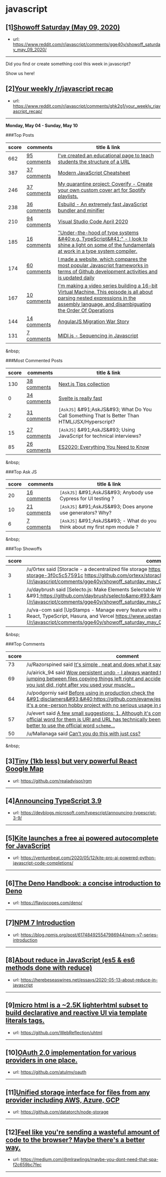 # javascript
## [1][Showoff Saturday (May 09, 2020)](https://www.reddit.com/r/javascript/comments/gge40y/showoff_saturday_may_09_2020/)
- url: https://www.reddit.com/r/javascript/comments/gge40y/showoff_saturday_may_09_2020/
---
Did you find or create something cool this week in javascript? 

Show us here!
## [2][Your weekly /r/javascript recap](https://www.reddit.com/r/javascript/comments/ghk2g1/your_weekly_rjavascript_recap/)
- url: https://www.reddit.com/r/javascript/comments/ghk2g1/your_weekly_rjavascript_recap/
---
**Monday, May 04 - Sunday, May 10**

###Top Posts

| score | comments | title &amp; link |
|--|--|--|
| 662  | [95 comments](https://www.reddit.com/r/javascript/comments/ggcvly/ive_created_an_educational_page_to_teach_students/) | [I've created an educational page to teach students the structure of a URL](https://howurls.work)|
| 387  | [37 comments](https://www.reddit.com/r/javascript/comments/geajlx/modern_javascript_cheatsheet/) | [Modern JavaScript Cheatsheet](https://www.cyanhall.com/posts/notes/8.javascript-cheatsheet/)|
| 246  | [37 comments](https://www.reddit.com/r/javascript/comments/gdejhb/my_quarantine_project_coverify_create_your_own/) | [My quarantine project: Coverify - Create your own custom cover art for Spotify playlists.](http://coverify.now.sh/)|
| 238  | [36 comments](https://www.reddit.com/r/javascript/comments/gescea/esbuild_an_extremely_fast_javascript_bundler_and/) | [Esbuild - An extremely fast JavaScript bundler and minifier](https://github.com/evanw/esbuild)|
| 210  | [94 comments](https://www.reddit.com/r/javascript/comments/gfcoi0/visual_studio_code_april_2020/) | [Visual Studio Code April 2020](https://code.visualstudio.com/updates/v1_45)|
| 185  | [16 comments](https://www.reddit.com/r/javascript/comments/gfrhjk/underthehood_of_type_systems_eg_typescript_i_look/) | ["Under-the-hood of type systems &amp;#40;e.g. TypeScript&amp;#41;" - I look to shine a light on some of the fundamentals at work in a type system compiler.](https://medium.com/@tabu_craig/under-the-hood-of-type-systems-e-g-typescript-b3b0b5c18963)|
| 174  | [60 comments](https://www.reddit.com/r/javascript/comments/gdwj1u/i_made_a_website_which_compares_the_most_popular/) | [I made a website, which compares the most popular Javascript frameworks in terms of Github development activities and is updated daily](https://gitgitlog.com/compare/js-frontend)|
| 167  | [10 comments](https://www.reddit.com/r/javascript/comments/gek5ir/im_making_a_video_series_building_a_16bit_virtual/) | [I'm making a video series building a 16-bit Virtual Machine. This episode is all about parsing nested expressions in the assembly language, and disambiguating the Order Of Operations](https://www.youtube.com/watch?v=EaUBBDESWCY)|
| 144  | [14 comments](https://www.reddit.com/r/javascript/comments/gh48sl/angularjs_migration_war_story/) | [AngularJS Migration War Story](https://codingwithjs.rocks/blog/angular-js-migration-war-story)|
| 131  | [7 comments](https://www.reddit.com/r/javascript/comments/gf7btz/midijs_sequencing_in_javascript/) | [MIDI.js - Sequencing in Javascript](https://galactic.ink/midi-js/)|




&amp;nbsp;

###Most Commented Posts

| score | comments | title &amp; link |
|--|--|--|
| 130  | [38 comments](https://www.reddit.com/r/javascript/comments/gd7bzj/nextjs_tips_collection/) | [Next.js Tips collection](https://nextjstips.com)|
| 0  | [34 comments](https://www.reddit.com/r/javascript/comments/gemrve/svelte_is_really_fast/) | [Svelte is really fast](https://medium.com/cacher-app/svelte-is-really-fast-45224f57bd86)|
| 2  | [31 comments](https://www.reddit.com/r/javascript/comments/ghb9tj/askjs_what_do_you_call_something_that_is_better/) | `[AskJS]` &amp;#91;AskJS&amp;#93; What Do You Call Something That Is Better Than HTML/JSX/Hyperscript?|
| 15  | [27 comments](https://www.reddit.com/r/javascript/comments/ge3snv/askjs_using_javascript_for_technical_interviews/) | `[AskJS]` &amp;#91;AskJS&amp;#93; Using JavaScript for technical interviews?|
| 85  | [26 comments](https://www.reddit.com/r/javascript/comments/gdvqil/es2020_everything_you_need_to_know/) | [ES2020: Everything You Need to Know](https://www.martinmck.com/posts/es2020-everything-you-need-to-know/)|




&amp;nbsp;

###Top Ask JS

| score | comments | title &amp; link |
|--|--|--|
| 20  | [16 comments](https://www.reddit.com/r/javascript/comments/gdq3v6/askjs_anybody_use_cypress_for_ui_testing/) | `[AskJS]` &amp;#91;AskJS&amp;#93; Anybody use Cypress for UI testing ?|
| 10  | [21 comments](https://www.reddit.com/r/javascript/comments/gecx2j/askjs_does_anyone_use_generators_why/) | `[AskJS]` &amp;#91;AskJS&amp;#93; Does anyone use generators? Why?|
| 6  | [7 comments](https://www.reddit.com/r/javascript/comments/gf4ii1/askjs_what_do_you_think_about_my_first_npm_module/) | `[AskJS]` &amp;#91;AskJS&amp;#93; - What do you think about my first npm module ?|




&amp;nbsp;

###Top Showoffs

| score  |  comment  |
|--|--|
| 3  |  /u/0rtex said [Storacle - a decentralized file storage https://medium.com/@ortex/storacle-a-decentralized-file-storage-3f0c5c57591c https://github.com/ortexx/storacle](/r/javascript/comments/gge40y/showoff_saturday_may_09_2020/fpzy1c4/?context=5) |
| 1  |  /u/daybrush said [Selecto.js: Make Elements Selectable Within an Area  &amp;#91;https://github.com/daybrush/selecto&amp;#93;&amp;#40;https://github.com/daybrush/selecto&amp;#41;](/r/javascript/comments/gge40y/showoff_saturday_may_09_2020/fq5587e/?context=5) |
| 1  |  /u/va-com said [UpStamps - Manage every feature with a central visibility and control user interface.  Build with React, TypeScript, Hasura, and Vercel  https://www.upstamps.com](/r/javascript/comments/gge40y/showoff_saturday_may_09_2020/fq1tecd/?context=5) |




&amp;nbsp;

###Top Comments

| score  |  comment  |
|--|--|
| 73  |  /u/Razorspined said [It's simple , neat and does what it says on the tin. I like it !](/r/javascript/comments/ggcvly/ive_created_an_educational_page_to_teach_students/fpzp2p8/?context=5) |
| 69  |  /u/airick_94 said [Wow persistent undo - I always wanted this. It's really helpful when jumping between files copying things left right and accidentally closing the mistake you just did, right after you used your muscle...](/r/javascript/comments/gfcoi0/visual_studio_code_april_2020/fpsyupd/?context=5) |
| 64  |  /u/podgorniy said [Before using in production check the &amp;#91;disclamers&amp;#93;&amp;#40;https://github.com/evanw/esbuild#disclaimers&amp;#41;: it's a one-person hobby project with no serious usage in production. Yet it's amazing](/r/javascript/comments/gescea/esbuild_an_extremely_fast_javascript_bundler_and/fppf3ps/?context=5) |
| 57  |  /u/evert said [A few small suggestions:  1. Although it's common to call these URLs, the official word for them is URI and URL has technically been deprecated. 2. It might be better to use the official word `scheme`...](/r/javascript/comments/ggcvly/ive_created_an_educational_page_to_teach_students/fq0vogm/?context=5) |
| 50  |  /u/Mallanaga said [Can’t you do this with just css?](/r/javascript/comments/gd0dw9/darkmode_a_micro_library_360b_for_handling_dark/fpfef2d/?context=5) |




&amp;nbsp;
## [3][Tiny (1kb less) but very powerful React Google Map](https://www.reddit.com/r/javascript/comments/gixknp/tiny_1kb_less_but_very_powerful_react_google_map/)
- url: https://github.com/realadvisor/rgm
---

## [4][Announcing TypeScript 3.9](https://www.reddit.com/r/javascript/comments/gila7n/announcing_typescript_39/)
- url: https://devblogs.microsoft.com/typescript/announcing-typescript-3-9/
---

## [5][Kite launches a free ai powered autocomplete for JavaScript](https://www.reddit.com/r/javascript/comments/giffcx/kite_launches_a_free_ai_powered_autocomplete_for/)
- url: https://venturebeat.com/2020/05/12/kite-pro-ai-powered-python-javascript-code-completions/
---

## [6][The Deno Handbook: a concise introduction to Deno](https://www.reddit.com/r/javascript/comments/gif1u8/the_deno_handbook_a_concise_introduction_to_deno/)
- url: https://flaviocopes.com/deno/
---

## [7][NPM 7 Introduction](https://www.reddit.com/r/javascript/comments/gilf0d/npm_7_introduction/)
- url: https://blog.npmjs.org/post/617484925547986944/npm-v7-series-introduction
---

## [8][About reduce in JavaScript (es5 &amp; es6 methods done with reduce)](https://www.reddit.com/r/javascript/comments/gixc76/about_reduce_in_javascript_es5_es6_methods_done/)
- url: https://herebeseaswines.net/essays/2020-05-13-about-reduce-in-javascript
---

## [9][micro html is a ~2.5K lighterhtml subset to build declarative and reactive UI via template literals tags.](https://www.reddit.com/r/javascript/comments/gix6bi/micro_html_is_a_25k_lighterhtml_subset_to_build/)
- url: https://github.com/WebReflection/uhtml
---

## [10][OAuth 2.0 implementation for various providers in one place.](https://www.reddit.com/r/javascript/comments/gi40mo/oauth_20_implementation_for_various_providers_in/)
- url: https://github.com/atulmy/oauth
---

## [11][Unified storage interface for files from any provider including AWS, Azure, GCP](https://www.reddit.com/r/javascript/comments/gibt96/unified_storage_interface_for_files_from_any/)
- url: https://github.com/datatorch/node-storage
---

## [12][Feel like you're sending a wasteful amount of code to the browser? Maybe there's a better way.](https://www.reddit.com/r/javascript/comments/gig7ak/feel_like_youre_sending_a_wasteful_amount_of_code/)
- url: https://medium.com/@mlrawlings/maybe-you-dont-need-that-spa-f2c659bc7fec
---

